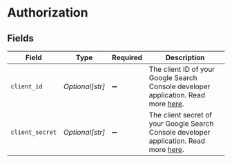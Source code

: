 # Authorization


## Fields

| Field                                                                                                                                                                     | Type                                                                                                                                                                      | Required                                                                                                                                                                  | Description                                                                                                                                                               |
| ------------------------------------------------------------------------------------------------------------------------------------------------------------------------- | ------------------------------------------------------------------------------------------------------------------------------------------------------------------------- | ------------------------------------------------------------------------------------------------------------------------------------------------------------------------- | ------------------------------------------------------------------------------------------------------------------------------------------------------------------------- |
| `client_id`                                                                                                                                                               | *Optional[str]*                                                                                                                                                           | :heavy_minus_sign:                                                                                                                                                        | The client ID of your Google Search Console developer application. Read more <a href="https://developers.google.com/webmaster-tools/v1/how-tos/authorizing">here</a>.     |
| `client_secret`                                                                                                                                                           | *Optional[str]*                                                                                                                                                           | :heavy_minus_sign:                                                                                                                                                        | The client secret of your Google Search Console developer application. Read more <a href="https://developers.google.com/webmaster-tools/v1/how-tos/authorizing">here</a>. |